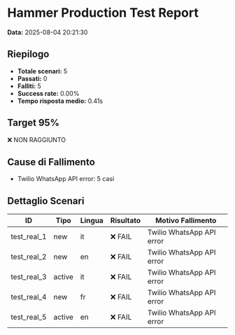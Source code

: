 # Hammer Production Test Report

**Data:** 2025-08-04 20:21:30

## Riepilogo

- **Totale scenari:** 5
- **Passati:** 0
- **Falliti:** 5
- **Success rate:** 0.00%
- **Tempo risposta medio:** 0.41s

## Target 95%

❌ NON RAGGIUNTO

## Cause di Fallimento

- Twilio WhatsApp API error: 5 casi

## Dettaglio Scenari

| ID | Tipo | Lingua | Risultato | Motivo Fallimento |
|----|------|--------|-----------|-------------------|
| test_real_1 | new | it | ❌ FAIL | Twilio WhatsApp API error |
| test_real_2 | new | en | ❌ FAIL | Twilio WhatsApp API error |
| test_real_3 | active | it | ❌ FAIL | Twilio WhatsApp API error |
| test_real_4 | new | fr | ❌ FAIL | Twilio WhatsApp API error |
| test_real_5 | active | en | ❌ FAIL | Twilio WhatsApp API error |
